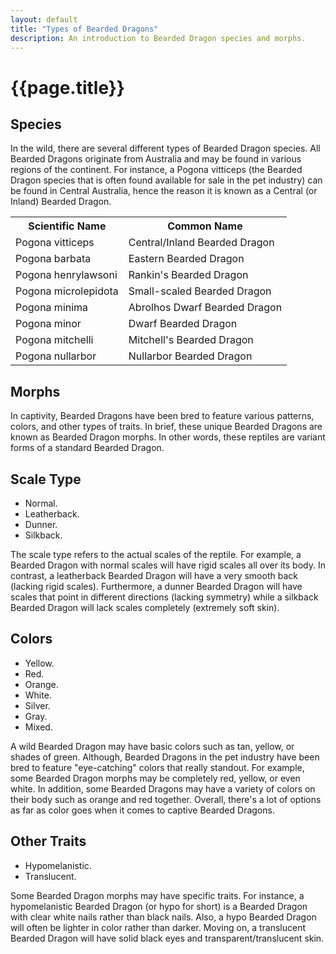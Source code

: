 ```yaml
---
layout: default
title: "Types of Bearded Dragons"
description: An introduction to Bearded Dragon species and morphs.
---
```


<!-- Bearded Dragon Morphs-->
<h1>{{page.title}}</h1>

## Species

In the wild, there are several different types of Bearded Dragon 
species. All Bearded Dragons originate from Australia and 
may be found in various regions of the continent. For instance, 
a Pogona vitticeps (the Bearded Dragon species that is often 
found available for sale in the pet industry) can be found in 
Central Australia, hence the reason it is known as a Central (or Inland) 
Bearded Dragon.

<table class="table">
    <tr>
        <th>Scientific Name</th>
        <th>Common Name</th>
    </tr>
    <tr>
        <td>Pogona vitticeps</td>
        <td>Central/Inland Bearded Dragon</td>
    </tr>
    <tr>
        <td>Pogona barbata</td>
        <td>Eastern Bearded Dragon</td>
    </tr>
    <tr>
        <td>Pogona henrylawsoni</td>
        <td>Rankin's Bearded Dragon</td>
    </tr>
    <tr>
        <td>Pogona microlepidota</td>
        <td>Small-scaled Bearded Dragon</td>
    </tr>
    <tr>
        <td>Pogona minima</td>
        <td>Abrolhos Dwarf Bearded Dragon</td>
    </tr>
    <tr>
        <td>Pogona minor</td>
        <td>Dwarf Bearded Dragon</td>
    </tr>
    <tr>
        <td>Pogona mitchelli</td>
        <td>Mitchell's Bearded Dragon</td>
    </tr>
    <tr>
        <td>Pogona nullarbor</td>
        <td>Nullarbor Bearded Dragon</td>
    </tr>
</table> 

## Morphs

In captivity, Bearded Dragons have been bred to feature various 
patterns, colors, and other types of traits. In brief, these 
unique Bearded Dragons are known as Bearded Dragon morphs. In 
other words, these reptiles are variant forms of a standard 
Bearded Dragon.

## Scale Type

<ul>
    <li>Normal.</li>
    <li>Leatherback.</li>
    <li>Dunner.</li>
    <li>Silkback.</li>
</ul>

The scale type refers to the actual scales of the reptile. For example, a Bearded Dragon 
with normal scales will have rigid scales all over its body. In contrast, a leatherback 
Bearded Dragon will have a very smooth back (lacking rigid scales). Furthermore, a dunner 
Bearded Dragon will have scales that point in different directions (lacking symmetry) while 
a silkback Bearded Dragon will lack scales completely (extremely soft skin).

## Colors

<ul>
    <li>Yellow.</li>
    <li>Red.</li>
    <li>Orange.</li>
    <li>White.</li>
    <li>Silver.</li>
    <li>Gray.</li>
    <li>Mixed.</li>
</ul>

A wild Bearded Dragon may have basic colors such as tan, yellow, or shades of green. Although, 
Bearded Dragons in the pet industry have been bred to feature "eye-catching" colors that really 
standout. For example, some Bearded Dragon morphs may be completely red, yellow, 
or even white. In addition, some Bearded Dragons may have a variety of colors on their body such 
as orange and red together. Overall, there's a lot of options as far as color goes when it comes 
to captive Bearded Dragons.

## Other Traits

<ul>
    <li>Hypomelanistic.</li>
    <li>Translucent.</li>
</ul>

Some Bearded Dragon morphs may have specific traits. For instance, a hypomelanistic Bearded 
Dragon (or hypo for short) is a Bearded Dragon with clear white nails rather than black nails. Also, 
a hypo Bearded Dragon will often be lighter in color rather than darker. Moving on, a translucent 
Bearded Dragon will have solid black eyes and transparent/translucent skin.